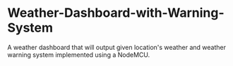 # Weather-Dashboard-with-Warning-System
A weather dashboard that will output given location's weather and weather warning system implemented using a NodeMCU.

